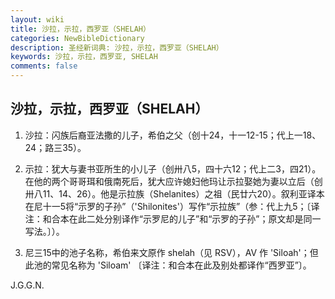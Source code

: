 ```yaml
---
layout: wiki
title: 沙拉，示拉，西罗亚（SHELAH）
categories: NewBibleDictionary
description: 圣经新词典: 沙拉，示拉，西罗亚（SHELAH）
keywords: 沙拉，示拉，西罗亚, SHELAH
comments: false
---
```


## 沙拉，示拉，西罗亚（SHELAH）

1. 沙拉：闪族后裔亚法撒的儿子，希伯之父（创十24，十一12-15；代上一18、24；路三35）。

2. 示拉：犹大与妻书亚所生的小儿子（创卅八5，四十六12；代上二3，四21）。在他的两个哥哥珥和俄南死后，犹大应许媳妇他玛让示拉娶她为妻以立后（创卅八11、14、26）。他是示拉族（Shelanites）之祖（民廿六20）。叙利亚译本在尼十一5将“示罗的子孙”（'Shilonites'）写作“示拉族”（参：代上九5；〔译注：和合本在此二处分别译作“示罗尼的儿子”和“示罗的子孙”；原文却是同一写法。〕）。

3. 尼三15中的池子名称，希伯来文原作 shelah（见 RSV），AV 作 'Siloah'；但此池的常见名称为 'Siloam' 〔译注：和合本在此及别处都译作“西罗亚”〕。

J.G.G.N.









